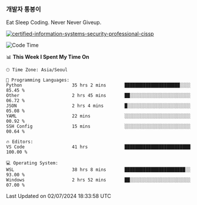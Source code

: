 ### 개발자 통붕이
Eat Sleep Coding.
Never Never Giveup.

[![certified-information-systems-security-professional-cissp](https://user-images.githubusercontent.com/44606727/157613689-acd84ec6-5f8f-4e79-89d9-a8d51f033634.png)](https://www.credly.com/badges/f394a010-85a0-450b-9136-8043af01d71c/public_url)

<!--START_SECTION:waka-->
![Code Time](http://img.shields.io/badge/Code%20Time-3%2C168%20hrs%2017%20mins-blue)

📊 **This Week I Spent My Time On** 

```text
🕑︎ Time Zone: Asia/Seoul

💬 Programming Languages: 
Python                   35 hrs 2 mins       █████████████████████░░░░   85.45 % 
Other                    2 hrs 45 mins       ██░░░░░░░░░░░░░░░░░░░░░░░   06.72 % 
JSON                     2 hrs 4 mins        █░░░░░░░░░░░░░░░░░░░░░░░░   05.08 % 
YAML                     22 mins             ░░░░░░░░░░░░░░░░░░░░░░░░░   00.92 % 
SSH Config               15 mins             ░░░░░░░░░░░░░░░░░░░░░░░░░   00.64 % 

🔥 Editors: 
VS Code                  41 hrs              █████████████████████████   100.00 % 

💻 Operating System: 
WSL                      38 hrs 8 mins       ███████████████████████░░   93.00 % 
Windows                  2 hrs 52 mins       ██░░░░░░░░░░░░░░░░░░░░░░░   07.00 % 
```


 Last Updated on 02/07/2024 18:33:58 UTC
<!--END_SECTION:waka-->
